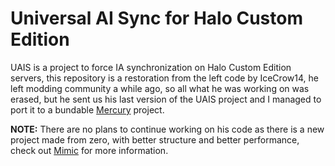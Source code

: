 # Universal AI Sync for Halo Custom Edition
UAIS is a project to force IA synchronization on Halo Custom Edition servers, this repository is a
restoration from the left code by IceCrow14, he left modding community a while ago, so all what
he was working on was erased, but he sent us his last version of the UAIS project and I managed to
port it to a bundable [Mercury](https://github.com/Sledmine/Mercury) project.

**NOTE:** There are no plans to continue working on his code as there is a new project made from
zero, with better structure and better performance, check out
[Mimic](https://github.com/Sledmine/Mimic) for more information.
